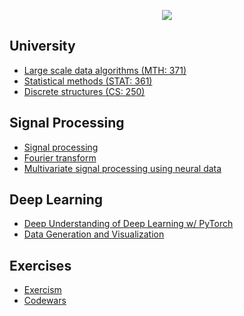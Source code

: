 <p align="center">
  <img src="../.assets/images/python.ico"/>
</p>

## University

- [Large scale data algorithms (MTH: 371)](mth-371)
- [Statistical methods (STAT: 361)](stat-361)
- [Discrete structures (CS: 250)](cs-250)

## Signal Processing

- [Signal processing](signal-processing/signal-processing)
- [Fourier transform](signal-processing/fourier)
- [Multivariate signal processing using neural data](signal-processing/neural-processing)

## Deep Learning

- [Deep Understanding of Deep Learning w/ PyTorch](deep-learning/DUDL)
- [Data Generation and Visualization](deep-learning/data-sim)

## Exercises

- [Exercism](exercises/exercism)
- [Codewars](exercises/codewars)
